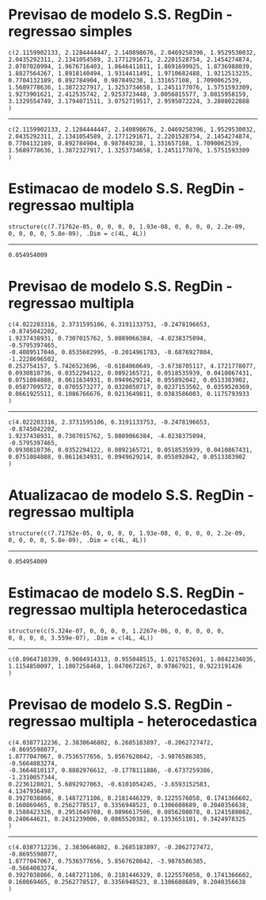 # Previsao de modelo S.S. RegDin - regressao simples

    c(2.1159902133, 2.1284444447, 2.140898676, 2.0469258396, 1.9529530032, 
    2.0435292311, 2.1341054589, 2.1771291671, 2.2201528754, 2.1454274874, 
    2.0707020994, 1.9676716403, 1.8646411811, 1.8691699925, 1.8736988039, 
    1.8827564267, 1.8918140494, 1.9314411491, 1.9710682488, 1.9212513235, 
    0.7704132189, 0.892784904, 0.987849238, 1.331657108, 1.7090062539, 
    1.5689778636, 1.3872327917, 1.3253734658, 1.2451177076, 1.5751593309, 
    1.9273901621, 2.412535742, 2.9253723448, 3.0056815577, 3.0815958159, 
    3.1329554749, 3.1794071511, 3.0752719517, 2.9595072224, 3.2808022888
    )

---

    c(2.1159902133, 2.1284444447, 2.140898676, 2.0469258396, 1.9529530032, 
    2.0435292311, 2.1341054589, 2.1771291671, 2.2201528754, 2.1454274874, 
    0.7704132189, 0.892784904, 0.987849238, 1.331657108, 1.7090062539, 
    1.5689778636, 1.3872327917, 1.3253734658, 1.2451177076, 1.5751593309
    )

# Estimacao de modelo S.S. RegDin - regressao multipla

    structure(c(7.71762e-05, 0, 0, 0, 0, 1.93e-08, 0, 0, 0, 0, 2.2e-09, 
    0, 0, 0, 0, 5.8e-09), .Dim = c(4L, 4L))

---

    0.054954009

# Previsao de modelo S.S. RegDin - regressao multipla

    c(4.022203316, 2.3731595106, 6.3191133753, -0.2478196653, -0.8745042202, 
    1.9237438931, 0.7307015762, 5.8089066384, -4.0238375094, -0.5795397465, 
    -0.4089517046, 0.8535602995, -0.2014961783, -0.6876927804, -1.2228696502, 
    0.252754157, 5.7426523696, -0.6184060649, -3.6738705117, 4.1721778077, 
    0.0930810736, 0.0352294122, 0.0892165721, 0.0518535939, 0.0410867431, 
    0.0751084888, 0.0611634931, 0.0949629214, 0.055892042, 0.0513383902, 
    0.0587709572, 0.0705573277, 0.0320850717, 0.0237153502, 0.0359520369, 
    0.0661925511, 0.1086766676, 0.0213649811, 0.0383586003, 0.1175793933
    )

---

    c(4.022203316, 2.3731595106, 6.3191133753, -0.2478196653, -0.8745042202, 
    1.9237438931, 0.7307015762, 5.8089066384, -4.0238375094, -0.5795397465, 
    0.0930810736, 0.0352294122, 0.0892165721, 0.0518535939, 0.0410867431, 
    0.0751084888, 0.0611634931, 0.0949629214, 0.055892042, 0.0513383902
    )

# Atualizacao de modelo S.S. RegDin - regressao multipla

    structure(c(7.71762e-05, 0, 0, 0, 0, 1.93e-08, 0, 0, 0, 0, 2.2e-09, 
    0, 0, 0, 0, 5.8e-09), .Dim = c(4L, 4L))

---

    0.054954009

# Estimacao de modelo S.S. RegDin - regressao multipla heterocedastica

    structure(c(5.324e-07, 0, 0, 0, 0, 1.2267e-06, 0, 0, 0, 0, 0, 
    0, 0, 0, 0, 3.559e-07), .Dim = c(4L, 4L))

---

    c(0.8964710339, 0.9084914313, 0.955048515, 1.0217852691, 1.0842234036, 
    1.1154850097, 1.1007258468, 1.0470672267, 0.97867921, 0.9223191426
    )

# Previsao de modelo S.S. RegDin - regressao multipla - heterocedastica

    c(4.0387712236, 2.3830646802, 6.2685183897, -0.2062727472, -0.8695598077, 
    1.8777047067, 0.7536577656, 5.8567620842, -3.9876586385, -0.5664083274, 
    -0.3664810117, 0.8802976612, -0.1778111886, -0.6737259386, -1.2310057344, 
    0.2236128021, 5.6892927063, -0.6101054245, -3.6593152583, 4.1347936498, 
    0.3927038866, 0.1487271106, 0.2181446329, 0.1225576058, 0.1741366602, 
    0.160869465, 0.2562778517, 0.3356948523, 0.1306608689, 0.2040356638, 
    0.1588423326, 0.2951649708, 0.0896617506, 0.0856208078, 0.1241588082, 
    0.240644621, 0.2431239006, 0.0865520382, 0.1353651101, 0.3424978325
    )

---

    c(4.0387712236, 2.3830646802, 6.2685183897, -0.2062727472, -0.8695598077, 
    1.8777047067, 0.7536577656, 5.8567620842, -3.9876586385, -0.5664083274, 
    0.3927038866, 0.1487271106, 0.2181446329, 0.1225576058, 0.1741366602, 
    0.160869465, 0.2562778517, 0.3356948523, 0.1306608689, 0.2040356638
    )

